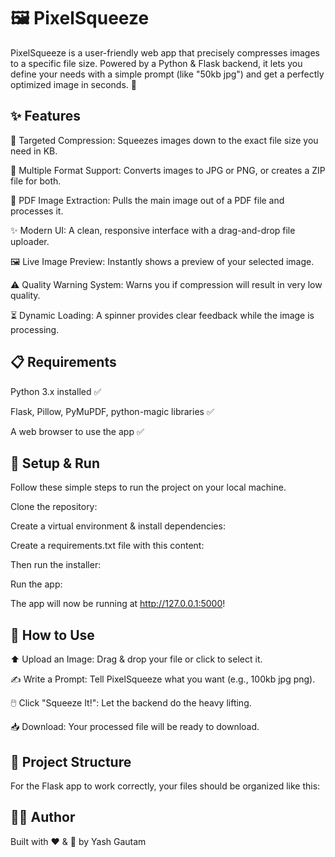 # 🖼️ PixelSqueeze
PixelSqueeze is a user-friendly web app that precisely compresses images to a specific file size. Powered by a Python & Flask backend, it lets you define your needs with a simple prompt (like "50kb jpg") and get a perfectly optimized image in seconds. 🚀

## ✨ Features
🎯 Targeted Compression: Squeezes images down to the exact file size you need in KB.

📂 Multiple Format Support: Converts images to JPG or PNG, or creates a ZIP file for both.

📄 PDF Image Extraction: Pulls the main image out of a PDF file and processes it.

✨ Modern UI: A clean, responsive interface with a drag-and-drop file uploader.

🖼️ Live Image Preview: Instantly shows a preview of your selected image.

⚠️ Quality Warning System: Warns you if compression will result in very low quality.

⏳ Dynamic Loading: A spinner provides clear feedback while the image is processing.

## 📋 Requirements
Python 3.x installed ✅

Flask, Pillow, PyMuPDF, python-magic libraries ✅

A web browser to use the app ✅

## 🚀 Setup & Run
Follow these simple steps to run the project on your local machine.

Clone the repository:

Create a virtual environment & install dependencies:

Create a requirements.txt file with this content:

Then run the installer:

Run the app:

The app will now be running at http://127.0.0.1:5000!

## 📖 How to Use
⬆️ Upload an Image: Drag & drop your file or click to select it.

✍️ Write a Prompt: Tell PixelSqueeze what you want (e.g., 100kb jpg png).

🖱️ Click "Squeeze It!": Let the backend do the heavy lifting.

📥 Download: Your processed file will be ready to download.

## 📂 Project Structure
For the Flask app to work correctly, your files should be organized like this:

## 👨‍💻 Author
Built with ❤️ & 🐍 by Yash Gautam
